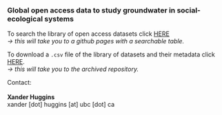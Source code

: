 ### Global open access data to study groundwater in social-ecological systems

To search the library of open access datasets click [HERE]() <br>
_-> this will take you to a github pages with a searchable table._

To download a `.csv` file of the library of datasets and their metadata click [HERE](). <br> 
_-> this will take you to the archived repository._ 

Contact: <br>                             
**Xander Huggins** <br>
xander [dot] huggins [at] ubc [dot] ca